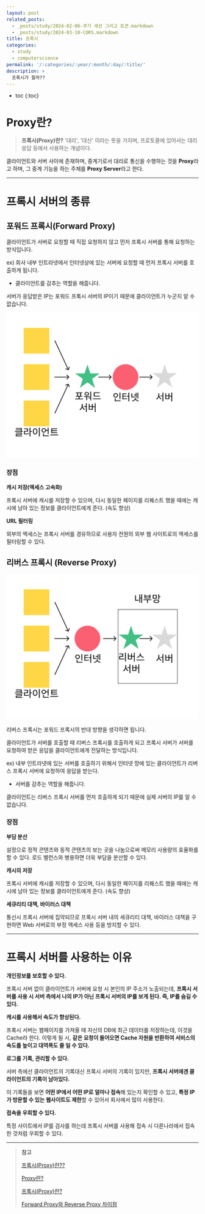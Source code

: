 ```yaml
---
layout: post
related_posts:
  - _posts/study/2024-02-06-쿠기 세션 그리고 토큰.markdown
  - _posts/study/2024-03-10-CORS.markdown
title: 프록시
categories:
  - study
  - computerscience
permalink: '/:categories/:year/:month/:day/:title/'
description: >
  프록시가 뭘까??
---
```


* toc
{:toc}

# Proxy란?

>**프록시(Proxy)란?**
>'대리', '대신' 이라는 뜻을 가지며, 프로토콜에 있어서는 대리 응답 등에서 사용하는 개념이다.



클라이언트와 서버 사이에 존재하며, 중계기로서 대리로 통신을 수행하는 것을 **Proxy**라고 하며, 그 중계 기능을 하는 주체를 **Proxy Server**라고 한다.

--- 

# 프록시 서버의 종류

## 포워드 프록시(Forward Proxy)

클라이언트가 서버로 요청할 때 직접 요청하지 않고 먼저 프록시 서버를 통해 요청하는 방식입니다.

ex) 회사 내부 인트라넷에서 인터넷상에 있는 서버에 요청할 때 먼저 프록시 서버를 호출하게 됩니다.

- 클라이언트를 감추는 역할을 해줍니다. 

서버가 응답받은 IP는 포워드 프록시 서버의 IP이기 때문에 클라이언트가 누군지 알 수 없습니다.

<img src="/assets/img/computerscience/Forward_Proxy.png" />

### 장점

**캐시 저장(엑세스 고속화)**

프록시 서버에 캐시를 저장할 수 있으며, 다시 동일한 페이지를 리퀘스트 했을 때에는 캐시에 남아 있는 정보를 클라이언트에게 준다. (속도 향상)

**URL 필터링**

외부의 엑세스는 프록시 서버를 경유하므로 사용자 전원의 외부 웹 사이트로의 액세스를 필터링할 수 있다.

## 리버스 프록시 (Reverse Proxy)

<img src="/assets/img/computerscience/Reverse_Proxy.png" />

리버스 프록시는 포워드 프록시의 반대 방향을 생각하면 됩니다.

클라이언트가 서버를 호출할 때 리버스 프록시를 호출하게 되고 프록시 서버가 서버를 요청하여 받은 응답을 클라이언트에게 전달하는 방식입니다.

ex) 내부 인트라넷에 있는 서버를 호출하기 위해서 인터넷 망에 있는 클라이언트가 리버스 프록시 서버에 요청하여 응답을 받는다.

- 서버를 감추는 역할을 해줍니다.

클라이언트는 리버스 프록시 서버를 먼저 호출하게 되기 때문에 실제 서버의 IP를 알 수 없습니다.


### 장점

**부담 분산**

설정으로 정적 콘텐츠와 동적 콘텐츠의 보는 곳을 나눔으로써 메모리 사용량의 효율화를 할 수 있다. 로드 밸런스와 병용하면 더욱 부담을 분산할 수 있다.

**캐시의 저장**

프록시 서버에 캐시를 저장할 수 있으며, 다시 동일한 페이지를 리퀘스트 했을 때에는 캐시에 남아 있는 정보를 클라이언트에게 준다. (속도 향상)

**세큐리티 대책, 바이러스 대책**

통신시 프록시 서버에 집약되므로 프록시 서버 내의 세큐리티 대책, 바이러스 대책을 구현하면 Web 서버로의 부정 액세스 사용 등을 방지할 수 있다.

---

# 프록시 서버를 사용하는 이유

<strong class="orange_">개인정보를 보호할 수 있다.</strong>

프록시 서버 없이 클라이언트가 서버에 요청 시 본인의 IP 주소가 노출되는데, **프록시 서버를 사용 시 서버 측에서 나의 IP가 아닌 프록시 서버의 IP를 보게 된다. 즉, IP를 숨길 수 있다.**

<strong class="orange_">캐시를 사용해서  속도가 향상된다.</strong>

프록시 서버는 웹페이지를 가져올 때 자신의 DB에 최근 데이터를 저장하는데, 이것을 Cache라 한다. 이렇게 될 시, **같은 요청이 들어오면 Cache 자원을 반환하여 서비스의 속도를 높이고 대역폭도 줄 일 수 있다.**


<strong class="orange_">로그를 기록, 관리할 수 있다.</strong>
  
서버 측에선 클라이언트의 기록대신 프록시 서버의 기록이 있지만, **프록시 서버에겐 클라이언트의 기록이 남아있다.**

이 기록들을 보면 **어떤 IP에서 어떤 IP로 얼마나 접속**해 있는지 확인할 수 있고, **특정 IP가 방문할 수 있는 웹사이트도 제한**할 수 있어서 회사에서 많이 사용한다. 

<strong class="orange_">접속을 우회할 수 있다.</strong>

특정 사이트에서 IP를 검사를 하는데 프록시 서버를 사용해 접속 시 다른나라에서 접속한 것처럼 우회할 수 있다.

---

>**참고** <br>
>
><a href="https://velog.io/@younghyun/%ED%94%84%EB%A1%9D%EC%8B%9CProxy%EB%9E%80">프록시(Proxy)란??</a>
>
><a href="https://medium.com/@yyuni915/proxy%EB%9E%80-4ba5747bde60">Proxy란?</a>
>
><a href="https://engineer-mole.tistory.com/288#google_vignette">프록시(Proxy)란?</a>
>
><a href="https://firework-ham.tistory.com/23">Forward Proxy와 Reverse Proxy 차이점</a>